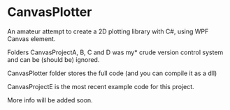 # CanvasPlotter
An amateur attempt to create a 2D plotting library with C#, using WPF Canvas element.

Folders CanvasProjectA, B, C and D was my* crude version control system and can be (should be) ignored.

CanvasPlotter folder stores the full code (and you can compile it as a dll)

CanvasProjectE is the most recent example code for this project.

More info will be added soon.
